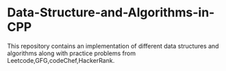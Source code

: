 # Data-Structure-and-Algorithms-in-CPP
This repository contains an implementation of different data structures and algorithms along with practice problems from Leetcode,GFG,codeChef,HackerRank.

